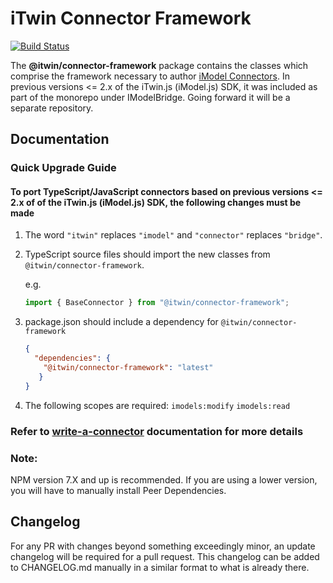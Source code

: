 # iTwin Connector Framework

[![Build Status](https://bentleycs.visualstudio.com/iModelTechnologies/_apis/build/status/iTwin%20Connector%20Frameworks/iTwin.connector-framework?repoName=iTwin%2Fconnector-framework&branchName=main)](https://bentleycs.visualstudio.com/iModelTechnologies/_build/latest?definitionId=5669&repoName=iTwin%2Fconnector-framework&branchName=main)

The **@itwin/connector-framework** package contains the classes which comprise the framework necessary to author [iModel Connectors](https://www.itwinjs.org/learning/imodel-connectors/#imodel-connectors).
    In previous versions <= 2.x of the iTwin.js (iModel.js) SDK, it was included as part of the monorepo under IModelBridge.  Going forward it will be a separate repository.

## Documentation

### Quick Upgrade Guide

#### To port TypeScript/JavaScript connectors based on previous versions <= 2.x of of the iTwin.js (iModel.js) SDK, the following changes must be made

1. The word `"itwin"` replaces `"imodel"` and `"connector"` replaces `"bridge"`.

2. TypeScript source files should import the new classes from `@itwin/connector-framework`.

    e.g.

    ``` javascript
    import { BaseConnector } from "@itwin/connector-framework";
    ```

3. package.json should include a dependency for `@itwin/connector-framework`

    ``` json
    {
      "dependencies": {
        "@itwin/connector-framework": "latest"
       }
    }
    ```

4. The following scopes are required: `imodels:modify` `imodels:read`

### Refer to [write-a-connector](https://www.itwinjs.org/learning/writeaconnector/) documentation for more details

### Note:
NPM version 7.X and up is recommended. If you are using a lower version, you will have to manually install Peer Dependencies.

## Changelog

For any PR with changes beyond something exceedingly minor, an update changelog will be required for a pull request. This changelog can be added to CHANGELOG.md manually in a similar format to what is already there.
